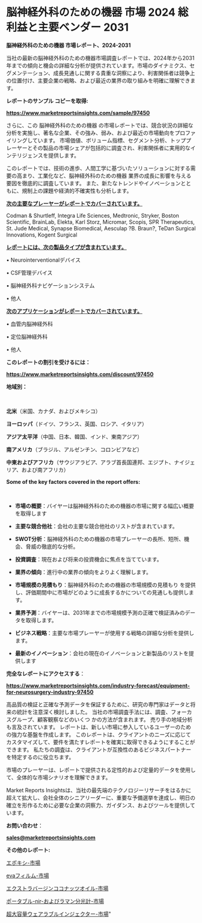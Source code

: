 # 脳神経外科のための機器 市場 2024 総利益と主要ベンダー 2031

<strong>脳神経外科のための機器 市場レポート、2024-2031</strong>

当社の最新の脳神経外科のための機器市場調査レポートでは、2024年から2031年までの傾向と機会の詳細な分析が提供されています。市場のダイナミクス、セグメンテーション、成長見通しに関する貴重な洞察により、利害関係者は競争上の位置付け、主要企業の戦略、および最近の業界の取り組みを明確に理解できます。



<strong>レポートのサンプル コピーを取得:</strong> <a href=https://www.marketreportsinsights.com/sample/97450>

<strong><u>https://www.marketreportsinsights.com/sample/97450</u></strong></a>

さらに、この 脳神経外科のための機器 の市場レポートでは、競合状況の詳細な分析を実施し、著名な企業、その強み、弱み、および最近の市場動向をプロファイリングしています。 市場価値、ボリューム指標、セグメント分析、トッププレーヤーとその製品の市場シェアが包括的に調査され、利害関係者に実用的なインテリジェンスを提供します。

このレポートでは、技術の進歩、人間工学に基づいたソリューションに対する需要の高まり、工業化など、脳神経外科のための機器 業界の成長に影響を与える要因を徹底的に調査しています。 また、新たなトレンドやイノベーションとともに、規制上の課題や経済的不確実性も分析します。



<strong><u>次の主要なプレーヤーがレポートでカバーされています。</u></strong>

Codman & Shurtleff, Integra Life Sciences, Medtronic, Stryker, Boston Scientific, BrainLab, Elekta, Karl Storz, Micromar, Scopis, SPR Therapeutics, St. Jude Medical, Synapse Biomedical, Aesculap ?B. Braun?, TeDan Surgical Innovations, Kogent Surgical



<strong><u><b>レポートには、次の製品タイプが含まれています。</b></u></strong>

• Neurointerventionalデバイス

• CSF管理デバイス

• 脳神経外科ナビゲーションシステム

• 他人



<strong><u><b>次のアプリケーションがレポートでカバーされています。</b></u></strong>

• 血管内脳神経外科

• 定位脳神経外科

• 他人



<strong><b>このレポートの割引を受けるには：</b></strong>

<a href=https://www.marketreportsinsights.com/discount/97450>

<strong><u>https://www.marketreportsinsights.com/discount/97450</u></strong></a>



<strong>地域別：</strong>

<strong> </strong>



<strong>北米</strong>（米国、カナダ、およびメキシコ）



<strong>ヨーロッパ</strong>（ドイツ、フランス、英国、ロシア、イタリア）



<strong>アジア太平洋</strong>（中国、日本、韓国、インド、東南アジア）



<strong>南アメリカ</strong>（ブラジル、アルゼンチン、コロンビアなど）



<strong>中東およびアフリカ</strong>（サウジアラビア、アラブ首長国連邦、エジプト、ナイジェリア、および南アフリカ）



<strong>Some of the key factors covered in the report offers:</strong>

<strong> </strong>
<ul>
  <li>

<strong>市場の概要</strong>：バイヤーは脳神経外科のための機器の市場に関する幅広い概要を取得します</li>
  <li>

<strong>主要な競合他社</strong>：会社の主要な競合他社のリストが含まれています。</li>
  <li>

<strong>SWOT分析</strong>：脳神経外科のための機器の市場プレーヤーの長所、短所、機会、脅威の徹底的な分析。</li>
  <li>

<strong>投資調査</strong>：現在および将来の投資機会に焦点を当てています。</li>
  <li>

<strong>業界の傾向</strong>：進行中の業界の傾向をよりよく理解します。</li>
  <li>

<strong>市場規模の見積もり</strong>：脳神経外科のための機器の市場規模の見積もり を提供し、評価期間中に市場がどのように成長するかについての見通しも提供します。</li>
  <li>

<strong>業界予測</strong>：バイヤーは、2031年までの市場規模予測の正確で検証済みのデータを取得します。</li>
  <li>

<strong>ビジネス戦略</strong>：主要な市場プレーヤーが使用する戦略の詳細な分析を提供します。</li>
  <li>

<strong>最新のイノベーション</strong>：会社の現在のイノベーションと新製品のリストを提供します</li>
</ul>


<strong>完全なレポートにアクセスする</strong>：

<a href=https://www.marketreportsinsights.com/industry-forecast/equipment-for-neurosurgery-industry-97450>

<strong><u>https://www.marketreportsinsights.com/industry-forecast/equipment-for-neurosurgery-industry-97450</u></strong></a>

高品質の検証と正確な予測データを保証するために、研究の専門家はデータと将来の統計を注意深く検討しました。 当社の市場調査手法には、調査、フォーカスグループ、顧客観察などのいくつ かの方法が含まれます。 売り手の地域分析も言及されています。 レポートは、新しい市場に参入しているユーザーのための強力な基盤を作成します。 このレポートは、クライアントのニーズに応じてカスタマイズして、要件を満たすレポートを確実に取得できるようにすることができます。 私たちの調査は、クライアントが互換性のあるビジネスパートナーを特定するのに役立ちます。

市場のプレーヤーは、レポートで提供される定性的および定量的データを使用して、全体的な市場シナリオを理解できます。

Market Reports Insightsは、当社の最先端のテクノロジーリサーチをはるかに超えて拡大し、会社全体のシニアリーダーに、重要な予備選挙を達成し、明日の確立を形作るために必要な企業の洞察力、ガイダンス、およびツールを提供しています。



<strong><b>お問い合わせ</b></strong>：

<a href=mailto:sales@marketreportsinsights.com>

<strong><u>sales@marketreportsinsights.com</u></strong></a>



<strong>その他のレポート:</strong>

<a href=https://www.linkedin.com/pulse/エポキシ-市場-2030-年までの需要に焦点を当てた-2023-年調査レポート-pr-news-hub-omkkf/>エポキシ-市場</a>

<a href=https://www.linkedin.com/pulse/evaフィルム-市場-2023-競争分析と事業成長-2030-analytics-achievers-24-analysis-24hzf/>evaフィルム-市場</a>

<a href=https://www.linkedin.com/pulse/エクストラバージンココナッツオイル-市場-2023-swot-分析と最新イノベーション-56pcf/>エクストラバージンココナッツオイル-市場</a>

<a href=https://www.linkedin.com/pulse/ポータブル-nir-およびラマン分光計-市場-2023-新興市場-将来の動向と市場需要-8zjnf/>ポータブル-nir-およびラマン分光計-市場</a>

<a href=https://www.linkedin.com/pulse/超大容量ウェアラブルインジェクター-市場-2023-競争分析と事業成長-2030-trend-titans-360-analysis-44jrf/>超大容量ウェアラブルインジェクター-市場</a>"
